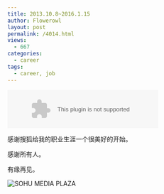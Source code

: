 ```yaml
---
title: 2013.10.8~2016.1.15
author: Flowerowl
layout: post
permalink: /4014.html
views:
  - 667
categories:
  - career
tags:
  - career, job
---
```


<embed src="http://music.163.com/style/swf/widget.swf?sid=5411531&type=2&auto=0&width=320&height=66" width="340" height="86"  allowNetworking="all">

感谢搜狐给我的职业生涯一个很美好的开始。

感谢所有人。

有缘再见。

![SOHU MEDIA PLAZA](http://lazynight.me/wp-content/uploads/2016/01/sohu_media_plaza.jpg)
